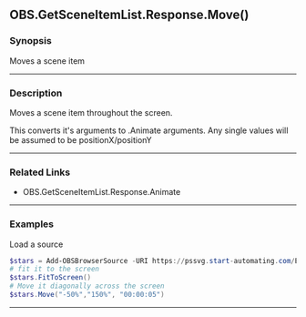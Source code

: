 OBS.GetSceneItemList.Response.Move()
------------------------------------




### Synopsis
Moves a scene item



---


### Description

Moves a scene item throughout the screen.

This converts it's arguments to .Animate arguments.  Any single values will be assumed to be positionX/positionY



---


### Related Links
* OBS.GetSceneItemList.Response.Animate





---


### Examples
Load a source

```PowerShell
$stars = Add-OBSBrowserSource -URI https://pssvg.start-automating.com/Examples/Stars.svg
# fit it to the screen
$stars.FitToScreen()
# Move it diagonally across the screen
$stars.Move("-50%","150%", "00:00:05")
```


---
